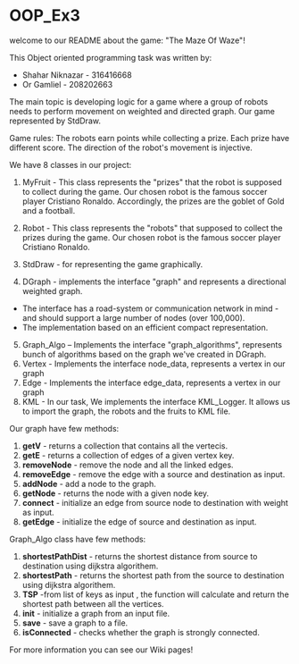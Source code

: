 # OOP_Ex3

welcome to our README about the game: "The Maze Of Waze"!

This Object oriented programming task was written by:
* Shahar Niknazar - 316416668 
* Or Gamliel - 208202663

The main topic is developing logic for a game where a group of robots needs to perform movement on weighted and directed graph.
Our game represented by StdDraw.

Game rules:
The robots earn points while collecting a prize.
Each prize have different score.
The direction of the robot's movement is injective.


We have 8 classes in our project:

1. MyFruit - This class represents the "prizes" that the robot is supposed to collect during the game. Our chosen robot is the famous soccer player Cristiano Ronaldo. Accordingly, the prizes are the goblet of Gold and a football.

2. Robot - This class represents the "robots" that supposed to collect the prizes during the game. Our chosen robot is the famous soccer player Cristiano Ronaldo. 

3. StdDraw - for representing the game graphically.

4. DGraph  - implements the interface "graph" and represents a directional weighted graph.
 * The interface has a road-system or communication network in mind - and should support a large number of nodes (over 100,000).
 * The implementation based on an efficient compact representation.
 
5. Graph_Algo –  Implements the interface "graph_algorithms", represents bunch of algorithms based on the graph we've created in DGraph.
6. Vertex - Implements the interface node_data, represents a vertex in our graph
7. Edge - Implements the interface edge_data, represents a vertex in our graph
8. KML - In our task, We implements the interface KML_Logger. It allows us to import the graph, the robots and the fruits to KML file.





Our graph have few methods:

1) **getV** - returns a collection that contains all the vertecis.
2) **getE** - returns a collection of edges of a given vertex key.
3) **removeNode** - remove the node and all the linked edges.
4) **removeEdge** - remove the edge with a  source and destination as input.
5) **addNode** - add a node to the graph.
6) **getNode** - returns the node with a given node key.
7) **connect** - initialize an edge from source node to destination with weight as input.
8) **getEdge** - initialize the edge of source and destination as input.




Graph_Algo class have few methods:

1) **shortestPathDist** - returns the shortest distance from source to destination using dijkstra algorithem.
2) **shortestPath** - returns the shortest path from the source to destination using dijkstra algorithem.
3) **TSP** -from list of keys as input , the function will calculate and return the shortest path between all the vertices.
4) **init** - initialize a graph from an input file.
5) **save** - save a graph to a file.
6) **isConnected** - checks whether the graph is strongly connected.


For more information you can see our Wiki pages!
